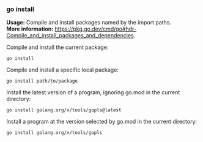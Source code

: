 ### go install

**Usage:** Compile and install packages named by the import paths. <br />
**More information:** https://pkg.go.dev/cmd/go#hdr-Compile_and_install_packages_and_dependencies. <br />

Compile and install the current package:

```
go install
```

Compile and install a specific local package:

```
go install path/to/package
```

Install the latest version of a program, ignoring go.mod in the current directory:

```
go install golang.org/x/tools/gopls@latest
```

Install a program at the version selected by go.mod in the current directory:

```
go install golang.org/x/tools/gopls
```

